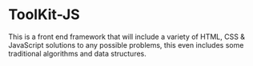 # ToolKit-JS
This is a front end framework that will include a variety of HTML, CSS &amp; JavaScript solutions to any possible problems, this even includes some traditional algorithms and data structures.
